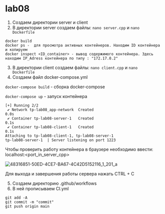 # lab08
1) Создаем директории server и client
2) В директории server создаем файлы: `nano server.cpp` и `nano Dockerfile`
```
docker build
docker ps -  для просмотра активных контейнеров. Находим ID контейнера и копируем
docker inspect <ID_container> - вывод содержимого контейнера. Здесь находим IP_Adress контейнера по типу : "172.17.0.2"
```
3) В директории client создаем файлы: `nano client.cpp` и `nano Dockerfile`
4) Создаем файл docker-compose.yml

`docker-compose build` - сборка docker-compose

`docker-compose up` - запуск контейнера
```
[+] Running 2/2
 ✔ Network tp-lab08_app-network  Created                                   0.0s 
 ✔ Container tp-lab08-server-1   Created                                   0.1s 
 ✔ Container tp-lab08-client-1   Created                                   0.1s 
Attaching to tp-lab08-client-1, tp-lab08-server-1
tp-lab08-server-1  | Server listening on port 1223
```
Чтобы проверить работу контейнера в браузере необходимо ввести: localhost:<port_in_server_cpp>

![48316851-50ED-4CE7-BA67-4C42D5152116_1_201_a](https://github.com/nastyanam05/lab08/assets/112873954/ecfdd387-9ff1-4cdc-b824-15f57f8436c9)

Для выхода и завершения работы сервера нажать CTRL + C

5) Создаем директорию .github/workflows
6) В ней прописываем CI.yml
```
git add -A
git commit -m "commit"   
git push origin main
```
